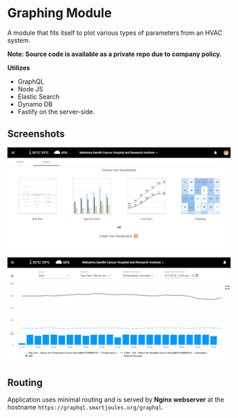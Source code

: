 # Graphing Module

A module that fits itself to plot various types of parameters from an HVAC system.

**Note: Source code is available as a private repo due to company policy.**

**Utilizes**
- GraphQL
- Node JS
- Elastic Search
- Dynamo DB
- Fastify 
on the server-side.

## Screenshots

![alt text](module.png?raw=true "Final Product Screenshot")

![alt text](graphing.png?raw=true "Comparison feature")

## Routing

Application uses minimal routing and is served by **Nginx webserver** at the hostname `https://graphql.smartjoules.org/graphql`.

